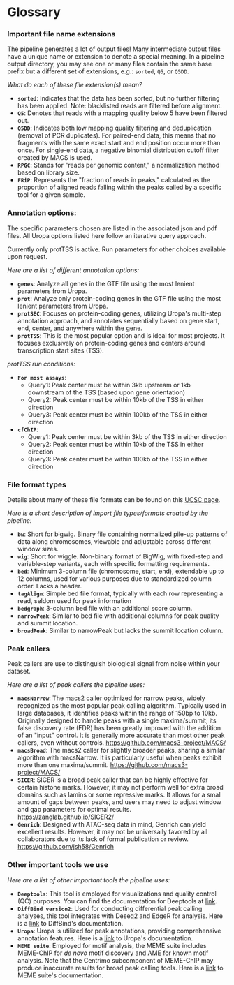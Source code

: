 # Glossary

### Important file name extensions  

 The pipeline generates a lot of output files! Many intermediate output files have a unique name or extension to denote a special meaning. In a pipeline output directory, you may see one or many files contain the same base prefix but a different set of extensions, e.g.: `sorted`, `Q5`, or `Q5DD`.
 
_What do each of these file extension(s) mean?_

  - **`sorted`**: Indicates that the data has been sorted, but no further filtering has been applied. Note: blacklisted reads are filtered before alignment.
  - **`Q5`**: Denotes that reads with a mapping quality below 5 have been filtered out.
  - **`Q5DD`**: Indicates both low mapping quality filtering and deduplication (removal of PCR duplicates). For paired-end data, this means that no fragments with the same exact start and end position occur more than once. For single-end data, a negative binomial distribution cutoff filter created by MACS is used.
  - **`RPGC`**: Stands for "reads per genomic content," a normalization method based on library size.
  - **`FRiP`**: Represents the "fraction of reads in peaks," calculated as the proportion of aligned reads falling within the peaks called by a specific tool for a given sample.
  
### Annotation options:

The specific parameters chosen are listed in the associated json and pdf files. All Uropa options listed here follow an iterative query approach.  

Currently only protTSS is active. Run parameters for other choices available upon request.  

_Here are a list of different annotation options:_

  - **`genes`**: Analyze all genes in the GTF file using the most lenient parameters from Uropa.
  - **`prot`**: Analyze only protein-coding genes in the GTF file using the most lenient parameters from Uropa.
  - **`protSEC`**: Focuses on protein-coding genes, utilizing Uropa's multi-step annotation approach, and annotates sequentially based on gene start, end, center, and anywhere within the gene.
  - **`protTSS`**: This is the most popular option and is ideal for most projects. It focuses exclusively on protein-coding genes and centers around transcription start sites (TSS).

_protTSS run conditions:_  
  - **`For most assays`**:  
      - Query1: Peak center must be within 3kb upstream or 1kb downstream of the TSS (based upon gene orientation)   
      - Query2: Peak center must be within 10kb of the TSS in either direction  
      - Query3: Peak center must be within 100kb of the TSS in either direction  
  - **`cfChIP`**:  
      - Query1: Peak center must be within 3kb of the TSS in either direction  
      - Query2: Peak center must be within 10kb of the TSS in either direction  
      - Query3: Peak center must be within 100kb of the TSS in either direction  


### File format types

Details about many of these file formats can be found on this [UCSC page](https://genome.ucsc.edu/FAQ/FAQformat.html).

_Here is a short description of import file types/formats created by the pipeline:_

  - **`bw`**: Short for bigwig. Binary file containing normalized pile-up patterns of data along chromosomes, viewable and adjustable across different window sizes.
  - **`wig`**: Short for wiggle. Non-binary format of BigWig, with fixed-step and variable-step variants, each with specific formatting requirements.
  - **`bed`**: Minimum 3-column file (chromosome, start, end), extendable up to 12 columns, used for various purposes due to standardized column order. Lacks a header.
  - **`tagAlign`**: Simple bed file format, typically with each row representing a read, seldom used for peak information
  - **`bedgraph`**: 3-column bed file with an additional score column.
  - **`narrowPeak`**: Similar to bed file with additional columns for peak quality and summit location.
  - **`broadPeak`**: Similar to narrowPeak but lacks the summit location column.

### Peak callers

Peak callers are use to distinguish biological signal from noise within your dataset.

_Here are a list of peak callers the pipeline uses:_

  - **`macsNarrow`**: The macs2 caller optimized for narrow peaks, widely recognized as the most popular peak calling algorithm. Typically used in large databases, it identifies peaks within the range of 150bp to 10kb. Originally designed to handle peaks with a single maxima/summit, its false discovery rate (FDR) has been greatly improved with the addition of an "input" control. It is generally more accurate than most other peak callers, even without controls. https://github.com/macs3-project/MACS/
  - **`macsBroad`**: The macs2 caller for slightly broader peaks, sharing a similar algorithm with macsNarrow. It is particularly useful when peaks exhibit more than one maxima/summit. https://github.com/macs3-project/MACS/
  - **`SICER`**: SICER is a broad peak caller that can be highly effective for certain histone marks. However, it may not perform well for extra broad domains such as lamins or some repressive marks. It allows for a small amount of gaps between peaks, and users may need to adjust window and gap parameters for optimal results. https://zanglab.github.io/SICER2/
  - **`Genrich`**: Designed with ATAC-seq data in mind, Genrich can yield excellent results. However, it may not be universally favored by all collaborators due to its lack of formal publication or review. https://github.com/jsh58/Genrich

### Other important tools we use

_Here are a list of other important tools the pipeline uses:_

  - **`Deeptools`**: This tool is employed for visualizations and quality control (QC) purposes. You can find the documentation for Deeptools at [link](https://deeptools.readthedocs.io/en/develop/index.html).
  - **`DiffBind version2`**: Used for conducting differential peak calling analyses, this tool integrates with Deseq2 and EdgeR for analysis. Here is a [link](https://bioconductor.org/packages/release/bioc/vignettes/DiffBind/inst/doc/DiffBind.pdf) to DiffBind's documentation.
  - **`Uropa`**: Uropa is utilized for peak annotations, providing comprehensive annotation features. Here is a [link](https://uropa-manual.readthedocs.io/introduction.html) to Uropa's documentation.
  - **`MEME suite`**: Employed for motif analysis, the MEME suite includes MEME-ChIP for *de novo* motif discovery and AME for known motif analysis. Note that the Centrimo subcomponent of MEME-ChIP may produce inaccurate results for broad peak calling tools. Here is a [link](https://meme-suite.org/meme/index.html) to MEME suite's documentation.
